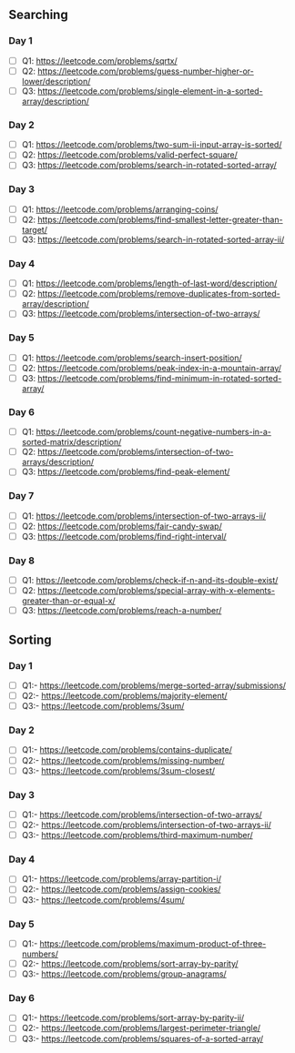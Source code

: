 ## Searching 

### Day 1
- [ ] Q1:     https://leetcode.com/problems/sqrtx/  
- [ ] Q2:     https://leetcode.com/problems/guess-number-higher-or-lower/description/    
- [ ] Q3:     https://leetcode.com/problems/single-element-in-a-sorted-array/description/

### Day 2
- [ ] Q1:     https://leetcode.com/problems/two-sum-ii-input-array-is-sorted/                                                                                                       
- [ ] Q2:     https://leetcode.com/problems/valid-perfect-square/                                                                                                                  
- [ ] Q3:     https://leetcode.com/problems/search-in-rotated-sorted-array/

### Day 3
- [ ] Q1:     https://leetcode.com/problems/arranging-coins/                                                                                                                             
- [ ] Q2:     https://leetcode.com/problems/find-smallest-letter-greater-than-target/                                                                                                     
- [ ] Q3:     https://leetcode.com/problems/search-in-rotated-sorted-array-ii/   

### Day 4
- [ ] Q1:    https://leetcode.com/problems/length-of-last-word/description/                                                                                                               
- [ ] Q2:    https://leetcode.com/problems/remove-duplicates-from-sorted-array/description/          
- [ ] Q3:    https://leetcode.com/problems/intersection-of-two-arrays/

### Day 5
- [ ] Q1:    https://leetcode.com/problems/search-insert-position/   
- [ ] Q2:    https://leetcode.com/problems/peak-index-in-a-mountain-array/  
- [ ] Q3:    https://leetcode.com/problems/find-minimum-in-rotated-sorted-array/

### Day 6                                                                                                                                                                         
- [ ] Q1:   https://leetcode.com/problems/count-negative-numbers-in-a-sorted-matrix/description/                                                                                       
- [ ] Q2:   https://leetcode.com/problems/intersection-of-two-arrays/description/                                                                                                       
- [ ] Q3:   https://leetcode.com/problems/find-peak-element/

### Day 7                                                                                                                                                                         
- [ ] Q1:   https://leetcode.com/problems/intersection-of-two-arrays-ii/<br/>                                                                                                     
- [ ] Q2:   https://leetcode.com/problems/fair-candy-swap/<br/>
- [ ] Q3:   https://leetcode.com/problems/find-right-interval/

### Day 8                                                                                                                                                                         
- [ ] Q1:   https://leetcode.com/problems/check-if-n-and-its-double-exist/<br/>                                                                                             
- [ ] Q2:   https://leetcode.com/problems/special-array-with-x-elements-greater-than-or-equal-x/<br/>                                            
- [ ] Q3:   https://leetcode.com/problems/reach-a-number/<br/>

## Sorting 
### Day 1
- [ ] Q1:-  https://leetcode.com/problems/merge-sorted-array/submissions/<br/>
- [ ] Q2:-  https://leetcode.com/problems/majority-element/<br/>
- [ ] Q3:-  https://leetcode.com/problems/3sum/<br/>

### Day 2
- [ ] Q1:-  https://leetcode.com/problems/contains-duplicate/<br/>
- [ ] Q2:-  https://leetcode.com/problems/missing-number/<br/>
- [ ] Q3:-  https://leetcode.com/problems/3sum-closest/<br/>

### Day 3
- [ ] Q1:-  https://leetcode.com/problems/intersection-of-two-arrays/<br/>
- [ ] Q2:-  https://leetcode.com/problems/intersection-of-two-arrays-ii/<br/>
- [ ] Q3:-  https://leetcode.com/problems/third-maximum-number/<br/>

### Day 4
- [ ] Q1:-  https://leetcode.com/problems/array-partition-i/<br/>
- [ ] Q2:-  https://leetcode.com/problems/assign-cookies/<br/>
- [ ] Q3:-  https://leetcode.com/problems/4sum/<br/>

### Day 5
- [ ] Q1:-  https://leetcode.com/problems/maximum-product-of-three-numbers/<br>
- [ ] Q2:-  https://leetcode.com/problems/sort-array-by-parity/<br>
- [ ] Q3:-  https://leetcode.com/problems/group-anagrams/<br>

### Day 6
- [ ] Q1:-  https://leetcode.com/problems/sort-array-by-parity-ii/<br/>
- [ ] Q2:-  https://leetcode.com/problems/largest-perimeter-triangle/<br/>
- [ ] Q3:-  https://leetcode.com/problems/squares-of-a-sorted-array/<br/>

